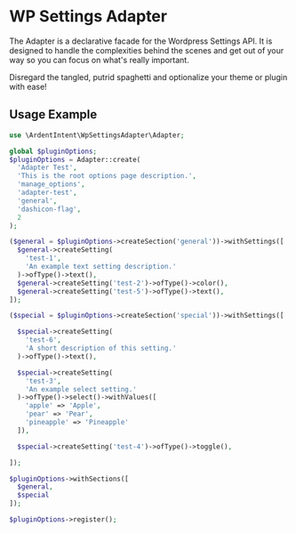 # WP Settings Adapter

The Adapter is a declarative facade for the Wordpress Settings API. It is designed to handle the complexities behind the scenes and get out of your way so you can focus on what's really important.

Disregard the tangled, putrid spaghetti and optionalize your theme or plugin with ease!

## Usage Example

```php
use \ArdentIntent\WpSettingsAdapter\Adapter;

global $pluginOptions;
$pluginOptions = Adapter::create(
  'Adapter Test',
  'This is the root options page description.',
  'manage_options',
  'adapter-test',
  'general',
  'dashicon-flag',
  2
);

($general = $pluginOptions->createSection('general'))->withSettings([
  $general->createSetting(
    'test-1',
    'An example text setting description.'
  )->ofType()->text(),
  $general->createSetting('test-2')->ofType()->color(),
  $general->createSetting('test-5')->ofType()->text(),
]);

($special = $pluginOptions->createSection('special'))->withSettings([

  $special->createSetting(
    'test-6',
    'A short description of this setting.'
  )->ofType()->text(),

  $special->createSetting(
    'test-3',
    'An example select setting.'
  )->ofType()->select()->withValues([
    'apple' => 'Apple',
    'pear' => 'Pear',
    'pineapple' => 'Pineapple'
  ]),

  $special->createSetting('test-4')->ofType()->toggle(),

]);

$pluginOptions->withSections([
  $general,
  $special
]);

$pluginOptions->register();

```

